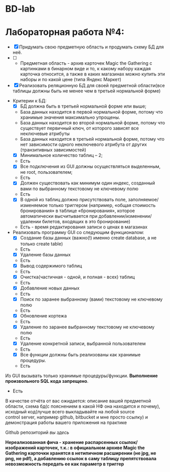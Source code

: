 # BD-lab
# Лабораторная работа №4:

- [x]	Придумать свою предметную область и продумать схему БД для неё.
- [ ]	* Предметная область - архив карточек Magic the Gathering с картинками в бинарном виде и то, к какому набору каждая карточка относится, а также в каких магазинах можно купить эти наборы и по какой цене (типа Яндекс Маркет)
- [x]	Реализовать реляционную БД для своей предметной области(все таблицы должны быть не менее чем в третьей нормальной форме)
*	Критерии к БД:
    - [x]	БД должна быть в третьей нормальной форме или выше;
    * База данных находится в первой нормальной форме, потому что хранимые значения максимально упрощены.
    * База данных находится во второй нормальной форме, потому что существует первичный ключ, от которого зависят все неключевые атрибуты
    * База данных находится в третьей нормальной форме, потому что нет зависимости одного неключевого атрибута от других (транзитивных зависимостей)
    - [x]	Минимальное количество таблиц – 2;
    * Есть
    - [x]	Все подключения из GUI должны осуществляться выделенным, не root, пользователем;
    * Есть
    - [x]	Должен существовать как минимум один индекс, созданный вами по выбранному текстовому не ключевому полю
    * Есть
    - [x]	В одной из таблиц должно присутствовать поле, заполняемое/изменяемое только триггером (например, «общая стоимость бронирования» в таблице «бронирования», которое автоматически высчитывается при добавлении/изменении/удалении билетов, входящих в это бронирование)
    * Есть - время редактирования записи о ценах в магазинах
*	Реализовать программу GUI со следующим функционалом:
    - [x]	Создание базы данных (важно(!) именно create database, а не только create table)
    * Есть
    - [x]	Удаление базы данных
    * Есть
    - [x]	Вывод содержимого таблиц
    * Есть
    - [x]	Очистка(частичная - одной, и полная - всех) таблиц
    * Есть
    - [x]	Добавление новых данных
    * Есть
    - [x]	Поиск по заранее выбранному (вами) текстовому не ключевому полю
    * Есть 
    - [x]	Обновление кортежа
    * Есть
    - [x]	Удаление по заранее выбранному текстовому не ключевому полю
    * Есть
    - [x]	Удаление конкретной записи, выбранной пользователем
    * Есть
    - [x]	Все функции должны быть реализованы как хранимые процедуры. 
    * Есть

Из GUI вызывать только хранимые процедуры/функции. **Выполнение произвольного SQL кода запрещено**.
* Есть


В качестве отчёта от вас ожидается: описание вашей предметной области, схема бд(с пояснением в какой НФ она находится и почему), исходный код(лучше всего выкладывайте на любой source control server, например github, bitbucket и мне просто ссылку) и демонстрация работы вашего приложения на практике

Github репозиторий *вы здесь*

**Нереализованная фича - хранение распарсенных ссылок/изображений карточек, т.к.: в официальном архиве Magic the Gathering карточки хранятся в нетипичном расширении (не jpg, не png, не pdf), а добавлению ссылок в саму таблицу препятствовала невозможность передать ее как параметр в триггер**


